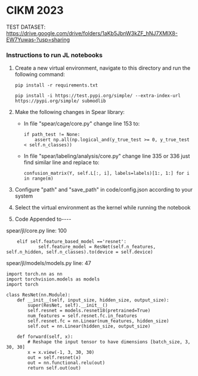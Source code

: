 # CIKM 2023

TEST DATASET: https://drive.google.com/drive/folders/1aKb5JbnW3kZF_hNJ7XMIX8-EW7Yuwas-?usp=sharing


### Instructions to run JL notebooks

1. Create a new virtual environment, navigate to this directory and run the following command:

    ```
    pip install -r requirements.txt
    ```

    ```
    pip install -i https://test.pypi.org/simple/ --extra-index-url https://pypi.org/simple/ submodlib
    ```
2. Make the following changes in Spear library:
    * In file "spear/cage/core.py" change line 153 to:
        ```
        if path_test != None:
            assert np.all(np.logical_and(y_true_test >= 0, y_true_test < self.n_classes))
        ```
    * In file "spear/labeling/analysis/core.py" change line 335 or 336 just find similar line and replace to:
        ```
        confusion_matrix(Y, self.L[:, i], labels=labels)[1:, 1:] for i in range(m)
        ```

3. Configure "path" and "save_path" in code/config.json according to your system

4. Select the virtual environment as the kernel while running the notebook
5. Code Appended to----

spear/jl/core.py line: 100
		
        elif self.feature_based_model =='resnet':
		        self.feature_model = ResNet(self.n_features, self.n_hidden, self.n_classes).to(device = self.device)
                
spear/jl/models/models.py line: 47
```
import torch.nn as nn
import torchvision.models as models
import torch

class ResNet(nn.Module):
    def __init__(self, input_size, hidden_size, output_size):
        super(ResNet, self).__init__()
        self.resnet = models.resnet18(pretrained=True)
        num_features = self.resnet.fc.in_features
        self.resnet.fc = nn.Linear(num_features, hidden_size)
        self.out = nn.Linear(hidden_size, output_size)

    def forward(self, x):
        # Reshape the input tensor to have dimensions [batch_size, 3, 30, 30]
        x = x.view(-1, 3, 30, 30)
        out = self.resnet(x)
        out = nn.functional.relu(out)
        return self.out(out)
```
	

